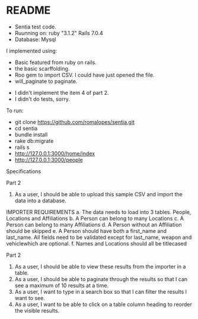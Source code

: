 # README

* Sentia test code.
* Ruunning on:
   ruby "3.1.2"
   Rails 7.0.4
* Database: Mysql


I implemented using:
 - Basic featured from ruby on rails.
 - the basic scarffolding.
 - Roo gem to import CSV.  I could have just opened the file.
 - will_paginate to paginate.
* I didn't implement the item 4 of part 2.
* I didn't do tests, sorry.

To run:
  - git clone https://github.com/romalopes/sentia.git
  - cd sentia
  - bundle install
  - rake db:migrate
  - rails s
  - http://127.0.0.1:3000/home/index
  - http://127.0.0.1:3000/people 


Specifications

Part 2
1. As a user, I should be able to upload this sample CSV and import the data into a database.
  
IMPORTER REQUIREMENTS
a. The data needs to load into 3 tables. People, Locations and Affiliations
b. A Person can belong to many Locations
c. A Person can belong to many Affiliations
d. A Person without an Affiliation should be skipped
e. A Person should have both a first_name and last_name. All fields need to be validated except for last_name, weapon and vehiclewhich are optional.
f. Names and Locations should all be titlecased

Part 2
1. As a user, I should be able to view these results from the importer in a table.
2. As a user, I should be able to paginate through the results so that I can see a maximum of 10 results at a time.
3. As a user, I want to type in a search box so that I can filter the results I want to see.
4. As a user, I want to be able to click on a table column heading to reorder the visible results.



